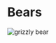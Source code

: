 # Bears

![grizzly bear](https://i.natgeofe.com/n/72993acd-51cd-43d6-9221-d4764f0cc834/NationalGeographic_2411879_4x3.jpg)

